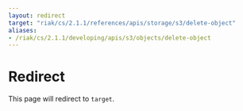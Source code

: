 ```yaml
---
layout: redirect
target: "riak/cs/2.1.1/references/apis/storage/s3/delete-object"
aliases:
- /riak/cs/2.1.1/developing/apis/s3/objects/delete-object
---
```


# Redirect

This page will redirect to `target`.
